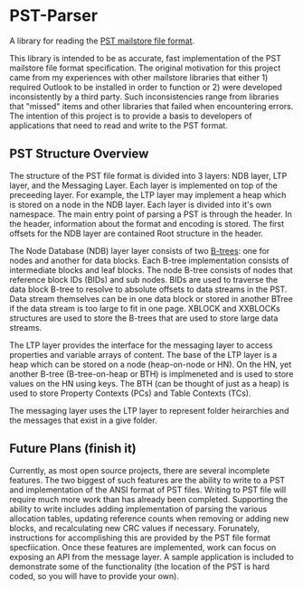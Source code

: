 # PST-Parser


A library for reading the <a href="http://msdn.microsoft.com/en-us/library/ff385210(v=office.12).aspx">PST mailstore file format</a>.

  This library is intended to be as accurate, fast implementation of the PST mailstore file format specification.  The original motivation for this project came from my experiences with other mailstore libraries that either 1) required Outlook to be installed in order to function or 2) were developed inconsistently by a third party.  Such inconsistencies range from libraries that "missed" items and other libraries that failed when encountering errors.  The intention of this project is to provide a basis to developers of applications that need to read and write to the PST format.
  
## PST Structure Overview 

  The structure of the PST file format is divided into 3 layers: NDB layer, LTP layer, and the Messaging Layer.  Each layer is implemented on top of the preceeding layer.  For example, the LTP layer may implement a heap which is stored on a node in the NDB layer.  Each layer is divided into it's own namespace.  The main entry point of parsing a PST is through the header.  In the header, information about the format and encoding is stored.  The first offsets for the NDB layer are contained Root structure in the header.
  
  The Node Database (NDB) layer layer consists of two <a href="http://en.wikipedia.org/wiki/Btree">B-trees</a>: one for nodes and another for data blocks.  Each B-tree implementation consists of intermediate blocks and leaf blocks.  The node B-tree consists of nodes that reference block IDs (BIDs) and sub nodes.  BIDs are used to traverse the data block B-tree to resolve to absolute offsets to data streams in the PST.  Data stream themselves can be in one data block or stored in another BTree if the data stream is too large to fit in one page.  XBLOCK and XXBLOCKs structures are used to store the B-trees that are used to store large data streams.
  
  The LTP layer provides the interface for the messaging layer to access properties and variable arrays of content.  The base of the LTP layer is a heap which can be stored on a node (heap-on-node or HN).  On the HN, yet another B-tree (B-tree-on-heap or BTH) is implmeneted and is used to store values on the HN using keys.  The BTH (can be thought of just as a heap) is used to store Property Contexts (PCs) and Table Contexts (TCs).  
  
  The messaging layer uses the LTP layer to represent folder heirarchies and the messages that exist in a give folder.
  
## Future Plans (finish it)
  
  Currently, as most open source projects, there are several incomplete features.  The two biggest of such features are the ability to write to a PST and implementation of the ANSI format of PST files.  Writing to PST file will require much more work than has already been completed.  Supporting the ability to write includes adding implementation of parsing the various allocation tables, updating reference counts when removing or adding new blocks, and recalculating new CRC values if necessary.  Forunately, instructions for accomplishing this are provided by the PST file format specfiication.  Once these features are implemented, work can focus on exposing an API from the message layer.  A sample application is included to demonstrate some of the functionality (the location of the PST is hard coded, so you will have to provide your own).

